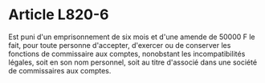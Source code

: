 # Article L820-6

Est puni d'un emprisonnement de six mois et d'une amende de 50000 F le fait, pour toute personne d'accepter, d'exercer ou de conserver les fonctions de commissaire aux comptes, nonobstant les incompatibilités légales, soit en son nom personnel, soit au titre d'associé dans une société de commissaires aux comptes.
